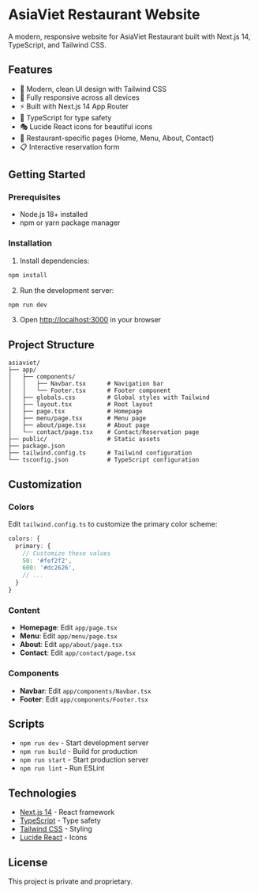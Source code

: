 # AsiaViet Restaurant Website

A modern, responsive website for AsiaViet Restaurant built with Next.js 14, TypeScript, and Tailwind CSS.

## Features

- 🎨 Modern, clean UI design with Tailwind CSS
- 📱 Fully responsive across all devices
- ⚡ Built with Next.js 14 App Router
- 🎯 TypeScript for type safety
- 🎭 Lucide React icons for beautiful icons
- 🍜 Restaurant-specific pages (Home, Menu, About, Contact)
- 📋 Interactive reservation form

## Getting Started

### Prerequisites

- Node.js 18+ installed
- npm or yarn package manager

### Installation

1. Install dependencies:
```bash
npm install
```

2. Run the development server:
```bash
npm run dev
```

3. Open [http://localhost:3000](http://localhost:3000) in your browser

## Project Structure

```
asiaviet/
├── app/
│   ├── components/
│   │   ├── Navbar.tsx      # Navigation bar
│   │   └── Footer.tsx      # Footer component
│   ├── globals.css         # Global styles with Tailwind
│   ├── layout.tsx          # Root layout
│   ├── page.tsx            # Homepage
│   ├── menu/page.tsx       # Menu page
│   ├── about/page.tsx      # About page
│   └── contact/page.tsx    # Contact/Reservation page
├── public/                 # Static assets
├── package.json
├── tailwind.config.ts      # Tailwind configuration
└── tsconfig.json           # TypeScript configuration
```

## Customization

### Colors

Edit `tailwind.config.ts` to customize the primary color scheme:

```typescript
colors: {
  primary: {
    // Customize these values
    50: '#fef2f2',
    600: '#dc2626',
    // ...
  }
}
```

### Content

- **Homepage**: Edit `app/page.tsx`
- **Menu**: Edit `app/menu/page.tsx`
- **About**: Edit `app/about/page.tsx`
- **Contact**: Edit `app/contact/page.tsx`

### Components

- **Navbar**: Edit `app/components/Navbar.tsx`
- **Footer**: Edit `app/components/Footer.tsx`

## Scripts

- `npm run dev` - Start development server
- `npm run build` - Build for production
- `npm run start` - Start production server
- `npm run lint` - Run ESLint

## Technologies

- [Next.js 14](https://nextjs.org/) - React framework
- [TypeScript](https://www.typescriptlang.org/) - Type safety
- [Tailwind CSS](https://tailwindcss.com/) - Styling
- [Lucide React](https://lucide.dev/) - Icons

## License

This project is private and proprietary.

